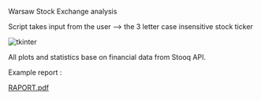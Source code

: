 Warsaw Stock Exchange analysis

Script takes input from the user --> the 3 letter case insensitive stock ticker



![tkinter](https://user-images.githubusercontent.com/89335034/164591665-9e31b826-a6f3-429d-8b29-a342db0c92bc.png)


All plots and statistics base on financial data from Stooq API.


Example report :

[RAPORT.pdf](https://github.com/OskarBukowski/WSE_analysis/files/8536657/RAPORT.pdf)
